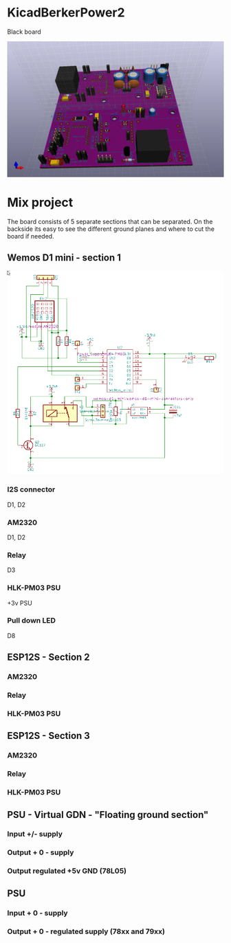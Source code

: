 # KicadBerkerPower2
Black board

![Power](Kicad%20BerkerPower2a%203D.png)
# Mix project
The board consists of 5 separate sections that can be separated. On the backside its easy to see the different ground planes and where to cut the board if needed.
## Wemos D1 mini - section 1
![Section1](Kicad%20BerkerPower2%20Schematic%20-%20sect%201.png)
### I2S connector 
D1, D2
### AM2320 
D1, D2
### Relay
D3
### HLK-PM03 PSU
+3v PSU
### Pull down LED
D8
## ESP12S - Section 2
### AM2320 
### Relay
### HLK-PM03 PSU
## ESP12S - Section 3
### AM2320 
### Relay
### HLK-PM03 PSU
## PSU - Virtual GDN - "Floating ground section"
### Input +/- supply
### Output + 0 - supply
### Output regulated +5v GND (78L05)
## PSU
### Input + 0 - supply
### Output + 0 - regulated supply (78xx and 79xx)
